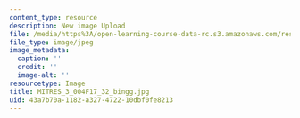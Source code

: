 ```yaml
---
content_type: resource
description: New image Upload
file: /media/https%3A/open-learning-course-data-rc.s3.amazonaws.com/res-3-004-visualizing-materials-science-fall-2017/43a7b70a1182a327472210dbf0fe8213_MITRES_3_004F17_32_bingg.jpg
file_type: image/jpeg
image_metadata:
  caption: ''
  credit: ''
  image-alt: ''
resourcetype: Image
title: MITRES_3_004F17_32_bingg.jpg
uid: 43a7b70a-1182-a327-4722-10dbf0fe8213
---
```

